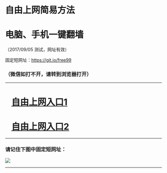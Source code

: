 ﻿# 自由上网简易方法

# 电脑、手机一键翻墙

（2017/09/05 测试，网址有效）

固定短网址：https://git.io/free99

### （微信如打不开，请转到浏览器打开）


***





# &nbsp;&nbsp; <a href="http://ft1829823083.fwq-tz1001.xyz/fwqtz01.html?t=090500120810 " target="_blank">自由上网入口1</a>
# &nbsp;&nbsp; <a href="http://ft2635621978.fwq-tz1002.xyz/fwqtz02.html?t=09050011616 " target="_blank">自由上网入口2</a>
***

### 请记住下图中固定短网址：

<img src="https://s3-us-west-2.amazonaws.com/fwq-1001/yjfq-20170905okok.png" /> 


***

